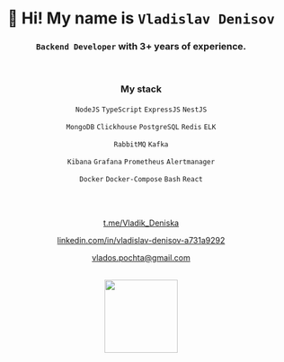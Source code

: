 <h1 align="center"> 👋 Hi! My name is <code>Vladislav Denisov</code></h1>

<h3 align="center"><code>Backend Developer</code> with 3+ years of experience.</h3>

<br />

<div align="center" width="100em">
  <div width="1em">
    <h3 align="center">My stack</h3>
    <p><code>NodeJS</code> <code>TypeScript</code> <code>ExpressJS</code> <code>NestJS</code></p>
    <p><code>MongoDB</code> <code>Clickhouse</code> <code>PostgreSQL</code> <code>Redis</code> <code>ELK</code></p>
    <p><code>RabbitMQ</code> <code>Kafka</code></p>
    <p><code>Kibana</code> <code>Grafana</code> <code>Prometheus</code> <code>Alertmanager</code></p>
    <p><code>Docker</code> <code>Docker-Compose</code> <code>Bash</code> <code>React</code></p>
  </div>
</div>

<br />
<br />

<div align="center">
  <p align="center"><a href="https://t.me/Vladik_Deniska">t.me/Vladik_Deniska</a></p>
  <p align="center"><a href="https://www.linkedin.com/in/vladislav-denisov-a731a9292/">linkedin.com/in/vladislav-denisov-a731a9292</a></p>
  <p align="center"><a href="mailto:vlados.pochta@gmail.com">vlados.pochta@gmail.com</a></p>
</div>

<br />

<div align="center">
  <img height="130em" src="https://github-readme-stats.vercel.app/api?username=NewSoftwareCulture&hide_border=true&count_private=true&layout=compact&hide_title=true&show_icons=true&theme=dark&icon_color=5194f0&bg_color=2E3239&cache_seconds=60&rank_icon=github" />
</div>
